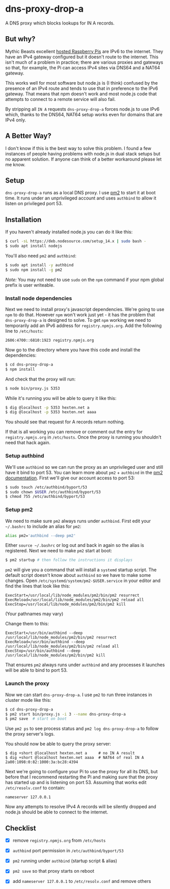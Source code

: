 # dns-proxy-drop-a

A DNS proxy which blocks lookups for IN A records. 

## But why?

Mythic Beasts excellent 
[hosted Raspberry Pis](https://www.mythic-beasts.com/order/rpi) are
IPv6 to the internet. They have an IPv4 gateway configured but it doesn't route
to the internet. This isn't much of a problem in practice; there are various
proxies and gateways so that, for example, the Pi can access IPv4 sites via
DNS64 and a NAT64 gateway.

This works well for most software but node.js is (I think) confused by the
presence of an IPv4 route and tends to use that in preference to the IPv6
gateway. That means that npm doesn't work and most node.js code that attempts
to connect to a remote service will also fail.

By stripping all ```IN A``` requests ```dns-proxy-drop-a``` forces node.js to use
IPv6 which, thanks to the DNS64, NAT64 setup works even for domains that are
IPv4 only.

## A Better Way?

I don't know if this is the best way to solve this problem. I found a few
instances of people having problems with node.js in dual stack setups but no
apparent solution. If anyone can think of a better workaround please let me
know.

## Setup

```dns-proxy-drop-a``` runs as a local DNS proxy. I use
[pm2](https://pm2.keymetrics.io) to start it at boot time. It runs under an
unprivileged account and uses ```authbind``` to allow it listen on privileged
port 53.

## Installation

If you haven't already installed node.js you can do it like this:

```sh
$ curl -sL https://deb.nodesource.com/setup_14.x | sudo bash -
$ sudo apt install nodejs
```

You'll also need ```pm2``` and ```authbind```:

```sh
$ sudo apt install -y authbind
$ sudo npm install -g pm2
```

_Note:_ You may not need to use `sudo` on the `npm` command if your npm
global prefix is user writeable.

### Install node dependencies

Next we need to install proxy's javascript dependencies. We're going to use
`npm` to do that. However `npm` won't work just yet - it has the problem that
`dns-proxy-drop-a` is designed to solve. To get `npm` working we need to
temporarily add an IPv6 address for `registry.npmjs.org`. Add the following
line to `/etc/hosts`:

```
2606:4700::6810:1923 registry.npmjs.org
```

Now go to the directory where you have this code and install the dependencies:

```sh
$ cd dns-proxy-drop-a
$ npm install
```

And check that the proxy will run:

```sh
$ node bin/proxy.js 5353
```

While it's running you will be able to query it like this:

```sh
$ dig @localhost -p 5353 hexten.net a
$ dig @localhost -p 5353 hexten.net aaaa
```

You should see that request for A records return nothing.

If that is all working you can remove or comment out the entry for
`registry.npmjs.org` in `/etc/hosts`. Once the proxy is running you
shouldn't need that hack again.

### Setup authbind

We'll use `authbind` so we can run the proxy as an unprivileged user and still
have it bind to port 53. You can learn more about `pm2` + `authbind` in the
[pm2 documentation](https://pm2.keymetrics.io/docs/usage/pm2-doc-single-page/#listening-on-port-80-wo-root).
First we'll give our account access to port 53:

```sh
$ sudo touch /etc/authbind/byport/53
$ sudo chown $USER /etc/authbind/byport/53
$ chmod 755 /etc/authbind/byport/53
```

### Setup pm2

We need to make sure `pm2` always runs under `authbind`. First edit your
`~/.bashrc` to include an alias for `pm2`:

```sh
alias pm2='authbind --deep pm2'
```

Either `source ~/.bashrc` or log out and back in again so the alias is
registered. Next we need to make `pm2` start at boot:

```sh
$ pm2 startup # then follow the instructions it displays
```

`pm2` will give you a command that will install a `systemd` startup script. The
default script doesn't know about `authbind` so we have to make some changes.
Open `/etc/systemd/system/pm2-$USER.service` in your editor and find the lines that look
like this:

```
ExecStart=/usr/local/lib/node_modules/pm2/bin/pm2 resurrect
ExecReload=/usr/local/lib/node_modules/pm2/bin/pm2 reload all
ExecStop=/usr/local/lib/node_modules/pm2/bin/pm2 kill
```

(Your pathnames may vary)

Change them to this:

```
ExecStart=/usr/bin/authbind --deep /usr/local/lib/node_modules/pm2/bin/pm2 resurrect
ExecReload=/usr/bin/authbind --deep /usr/local/lib/node_modules/pm2/bin/pm2 reload all
ExecStop=/usr/bin/authbind --deep /usr/local/lib/node_modules/pm2/bin/pm2 kill
```

That ensures `pm2` always runs under `authbind` and any processes it launches
will be able to bind to port 53.

### Launch the proxy

Now we can start `dns-proxy-drop-a`. I use `pm2` to run three instances in
cluster mode like this:

```sh
$ cd dns-proxy-drop-a
$ pm2 start bin/proxy.js -i 3 --name dns-proxy-drop-a
$ pm2 save  # start on boot
```

Use ```pm2 ps``` to see process status and ```pm2 log dns-proxy-drop-a``` to
follow the proxy server's logs.

You should now be able to query the proxy server:

```
$ dig +short @localhost hexten.net a     # no IN A result
$ dig +short @localhost hexten.net aaaa  # NAT64 of real IN A
2a00:1098:0:82:1000:3a:bc28:4394
```

Next we're going to configure your Pi to use the proxy for all its DNS, but
before that I recommend restarting the Pi and making sure that the proxy has
started up and is listening on port 53. Assuming that works edit
`/etc/resolv.conf` to contain:

```
nameserver 127.0.0.1
```

Now any attempts to resolve IPv4 A records will be silently dropped and node.js
should be able to connect to the internet.

## Checklist

- [x] remove `registry.npmjs.org` from `/etc/hosts`
- [x] `authbind` port permission in `/etc/authbind/byport/53`
- [x] `pm2` running under `authbind` (startup script & alias)
- [x] ```pm2 save``` so that proxy starts on reboot
- [x] add ```nameserver 127.0.0.1``` to `/etc/resolv.conf` and remove others

